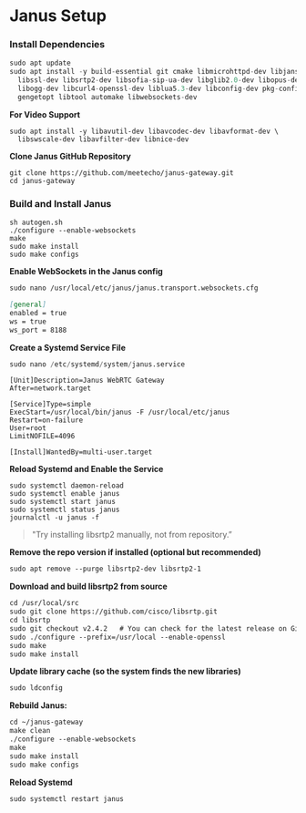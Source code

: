 # Janus Setup

### **Install Dependencies**

```python
sudo apt update
sudo apt install -y build-essential git cmake libmicrohttpd-dev libjansson-dev \
  libssl-dev libsrtp2-dev libsofia-sip-ua-dev libglib2.0-dev libopus-dev \
  libogg-dev libcurl4-openssl-dev liblua5.3-dev libconfig-dev pkg-config \
  gengetopt libtool automake libwebsockets-dev
```

**For Video Support**

```
sudo apt install -y libavutil-dev libavcodec-dev libavformat-dev \
  libswscale-dev libavfilter-dev libnice-dev
```

**Clone Janus GitHub Repository**

```
git clone https://github.com/meetecho/janus-gateway.git
cd janus-gateway
```

### **Build and Install Janus**

```
sh autogen.sh
./configure --enable-websockets
make
sudo make install
sudo make configs
```

**Enable WebSockets in the Janus config**

```markdown
sudo nano /usr/local/etc/janus/janus.transport.websockets.cfg
```

```markdown
[general]
enabled = true
ws = true
ws_port = 8188
```

**Create a Systemd Service File**

```python
sudo nano /etc/systemd/system/janus.service
```

```
[Unit]Description=Janus WebRTC Gateway
After=network.target

[Service]Type=simple
ExecStart=/usr/local/bin/janus -F /usr/local/etc/janus
Restart=on-failure
User=root
LimitNOFILE=4096

[Install]WantedBy=multi-user.target
```

**Reload Systemd and Enable the Service**

```
sudo systemctl daemon-reload
sudo systemctl enable janus
sudo systemctl start janus
sudo systemctl status janus
journalctl -u janus -f
```

> "Try installing libsrtp2 manually, not from repository.”
> 

**Remove the repo version if installed (optional but recommended)**

```markdown
sudo apt remove --purge libsrtp2-dev libsrtp2-1
```

**Download and build libsrtp2 from source**

```markdown
cd /usr/local/src
sudo git clone https://github.com/cisco/libsrtp.git
cd libsrtp
sudo git checkout v2.4.2   # You can check for the latest release on GitHub if needed
sudo ./configure --prefix=/usr/local --enable-openssl
sudo make
sudo make install
```

**Update library cache (so the system finds the new libraries)**

```markdown
sudo ldconfig
```

**Rebuild Janus:**

```markdown
cd ~/janus-gateway
make clean
./configure --enable-websockets
make
sudo make install
sudo make configs
```

**Reload Systemd**

```markdown
sudo systemctl restart janus
```
